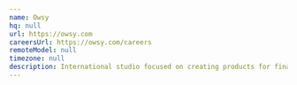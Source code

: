 ```yaml
---
name: Owsy
hq: null
url: https://owsy.com
careersUrl: https://owsy.com/careers
remoteModel: null
timezone: null
description: International studio focused on creating products for financial service firms.
---
```

